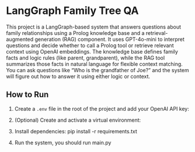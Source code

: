 # LangGraph Family Tree QA

This project is a LangGraph-based system that answers questions about family relationships using a Prolog knowledge base and a retrieval-augmented generation (RAG) component. It uses GPT-4o-mini to interpret questions and decide whether to call a Prolog tool or retrieve relevant context using OpenAI embeddings. The knowledge base defines family facts and logic rules (like parent, grandparent), while the RAG tool summarizes those facts in natural language for flexible context matching. You can ask questions like “Who is the grandfather of Joe?” and the system will figure out how to answer it using either logic or context.

## How to Run

1. Create a `.env` file in the root of the project and add your OpenAI API key:

2. (Optional) Create and activate a virtual environment:

3. Install dependencies: pip install -r requirements.txt

4. Run the system, you should run main.py